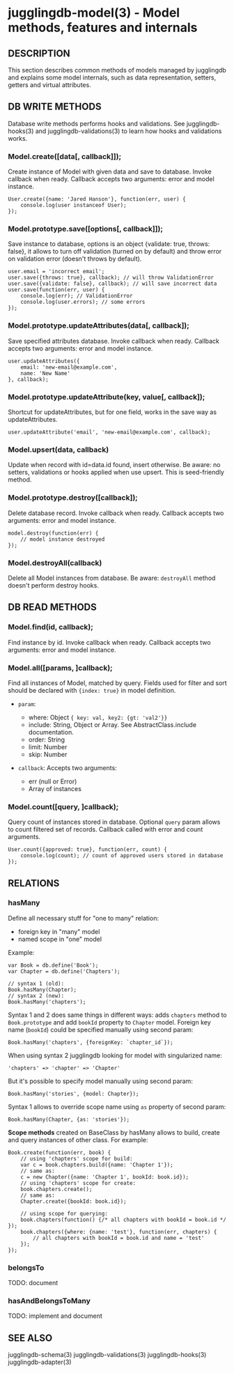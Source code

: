 jugglingdb-model(3) - Model methods, features and internals
===================

## DESCRIPTION

This section describes common methods of models managed by jugglingdb and
explains some model internals, such as data representation, setters, getters and
virtual attributes.

## DB WRITE METHODS

Database write methods performs hooks and validations. See jugglingdb-hooks(3)
and jugglingdb-validations(3) to learn how hooks and validations works.

### Model.create([data[, callback]]);

Create instance of Model with given data and save to database.
Invoke callback when ready. Callback accepts two arguments: error and model
instance.

    User.create({name: 'Jared Hanson'}, function(err, user) {
        console.log(user instanceof User);
    });

### Model.prototype.save([options[, callback]]);

Save instance to database, options is an object {validate: true, throws: false},
it allows to turn off validation (turned on by default) and throw error on
validation error (doesn't throws by default).

    user.email = 'incorrect email';
    user.save({throws: true}, callback); // will throw ValidationError
    user.save({validate: false}, callback); // will save incorrect data
    user.save(function(err, user) {
        console.log(err); // ValidationError
        console.log(user.errors); // some errors
    });

### Model.prototype.updateAttributes(data[, callback]);

Save specified attributes database.
Invoke callback when ready. Callback accepts two arguments: error and model
instance.

    user.updateAttributes({
        email: 'new-email@example.com',
        name: 'New Name'
    }, callback);

### Model.prototype.updateAttribute(key, value[, callback]);

Shortcut for updateAttributes, but for one field, works in the save way as
updateAttributes.

    user.updateAttribute('email', 'new-email@example.com', callback);

### Model.upsert(data, callback)

Update when record with id=data.id found, insert otherwise. Be aware: no
setters, validations or hooks applied when use upsert. This is seed-friendly
method.

### Model.prototype.destroy([callback]);

Delete database record.
Invoke callback when ready. Callback accepts two arguments: error and model
instance.

    model.destroy(function(err) {
        // model instance destroyed
    });

### Model.destroyAll(callback)

Delete all Model instances from database. Be aware: `destroyAll` method doesn't
perform destroy hooks.

## DB READ METHODS

### Model.find(id, callback);

Find instance by id.
Invoke callback when ready. Callback accepts two arguments: error and model
instance.

### Model.all([params, ]callback);

Find all instances of Model, matched by query. Fields used for filter and sort
should be declared with `{index: true}` in model definition.

* `param`:
  * where: Object `{ key: val, key2: {gt: 'val2'}}`
  * include: String, Object or Array. See AbstractClass.include documentation.
  * order: String
  * limit: Number
  * skip: Number

* `callback`:
 Accepts two arguments:
  * err (null or Error)
  * Array of instances

### Model.count([query, ]callback);

Query count of instances stored in database. Optional `query` param allows to
count filtered set of records. Callback called with error and count arguments.

    User.count({approved: true}, function(err, count) {
        console.log(count); // count of approved users stored in database
    });

## RELATIONS

### hasMany

Define all necessary stuff for "one to many" relation:

* foreign key in "many" model
* named scope in "one" model

Example:

    var Book = db.define('Book');
    var Chapter = db.define('Chapters');

    // syntax 1 (old):
    Book.hasMany(Chapter);
    // syntax 2 (new):
    Book.hasMany('chapters');

Syntax 1 and 2 does same things in different ways: adds `chapters` method to
`Book.prototype` and add `bookId` property to `Chapter` model. Foreign key name
(`bookId`) could be specified manually using second param:

    Book.hasMany('chapters', {foreignKey: `chapter_id`});

When using syntax 2 jugglingdb looking for model with singularized name:

    'chapters' => 'chapter' => 'Chapter'

But it's possible to specify model manually using second param:

    Book.hasMany('stories', {model: Chapter});

Syntax 1 allows to override scope name using `as` property of second param:

    Book.hasMany(Chapter, {as: 'stories'});

**Scope methods** created on BaseClass by hasMany allows to build, create and
query instances of other class. For example:

    Book.create(function(err, book) {
        // using 'chapters' scope for build:
        var c = book.chapters.build({name: 'Chapter 1'});
        // same as:
        c = new Chapter({name: 'Chapter 1', bookId: book.id});
        // using 'chapters' scope for create:
        book.chapters.create();
        // same as:
        Chapter.create({bookId: book.id});

        // using scope for querying:
        book.chapters(function() {/* all chapters with bookId = book.id */ });
        book.chapters({where: {name: 'test'}, function(err, chapters) {
            // all chapters with bookId = book.id and name = 'test'
        });
    });

### belongsTo

TODO: document

### hasAndBelongsToMany

TODO: implement and document

## SEE ALSO

jugglingdb-schema(3)
jugglingdb-validations(3)
jugglingdb-hooks(3)
jugglingdb-adapter(3)
